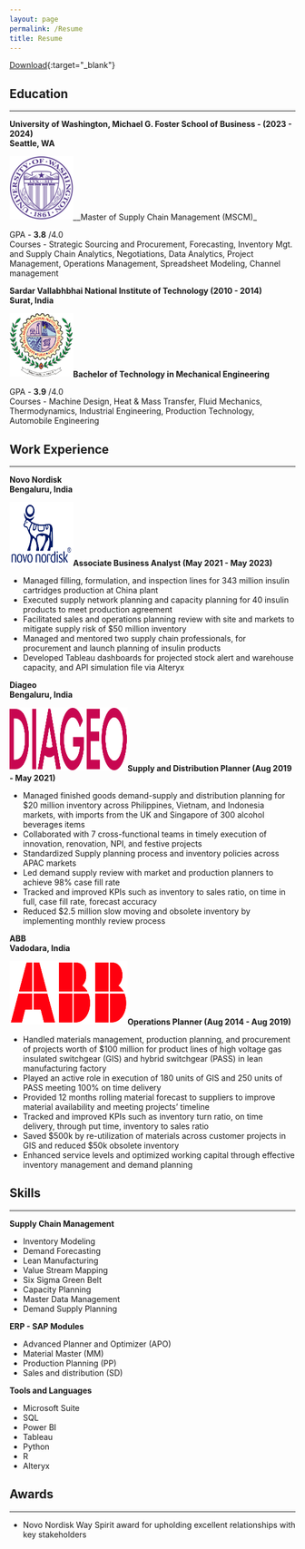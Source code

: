 ```yaml
---
layout: page
permalink: /Resume
title: Resume
---
```


[Download](https://drive.google.com/file/d/17BbkkRoUjyWN23rZqIaV4Jrv9tJNDsw1/view?usp=drive_link){:target="_blank"}

## Education 
***

__University of Washington, Michael G. Foster School of Business - (2023 - 2024)__<br>
__Seattle, WA__ <br>
<p class="full-width"><img src="/public/University_of_Washington_seal.png" style="width:7rem;height:7rem" align="left"/></p><br><br><br><br><br>

 __Master of Supply Chain Management (MSCM)_<br>
 
 GPA - __3.8__ /4.0 <br>
 Courses - Strategic Sourcing and Procurement, Forecasting, Inventory Mgt. and Supply Chain Analytics, Negotiations, Data
 Analytics, Project Management, Operations Management, Spreadsheet Modeling, Channel management<br>

__Sardar Vallabhbhai National Institute of Technology (2010 - 2014)__<br>
__Surat, India__ <br>
<p class="full-width"><img src="/public/NIT_Surat_Logo.png" style="width:7rem;height:7rem" align="left"/></p><br><br><br><br><br>

 __Bachelor of Technology in Mechanical Engineering__ <br>

 GPA - __3.9__ /4.0 <br>
 Courses - Machine Design, Heat & Mass Transfer, Fluid Mechanics, Thermodynamics, Industrial Engineering, Production Technology, Automobile Engineering<br>

## Work Experience 
***

__Novo Nordisk__<br>
__Bengaluru, India__<br>
<p class="full-width"><img src="/public/Novo_Nordisk_-_Logo.svg.png" style="width:7rem;height:7rem" align="left"/></p><br><br><br><br><br>

 __Associate Business Analyst (May 2021 - May 2023)__ <br>

- Managed filling, formulation, and inspection lines for 343 million insulin cartridges production at China plant
- Executed supply network planning and capacity planning for 40 insulin products to meet production agreement
- Facilitated sales and operations planning review with site and markets to mitigate supply risk of $50 million inventory
- Managed and mentored two supply chain professionals, for procurement and launch planning of insulin products
- Developed Tableau dashboards for projected stock alert and warehouse capacity, and API simulation file via Alteryx


__Diageo__<br>
__Bengaluru, India__<br>
<p class="full-width"><img src="/public/Diageo.svg.png" style="width:13rem;height:7rem" align="left"/></p><br><br><br><br><br>

 __Supply and Distribution Planner (Aug 2019 - May 2021)__ <br>

- Managed finished goods demand-supply and distribution planning for $20 million inventory across Philippines, Vietnam, and Indonesia markets, with imports from the UK and Singapore of 300 alcohol beverages items
- Collaborated with 7 cross-functional teams in timely execution of innovation, renovation, NPI, and festive projects
- Standardized Supply planning process and inventory policies across APAC markets
- Led demand supply review with market and production planners to achieve 98% case fill rate
- Tracked and improved KPIs such as inventory to sales ratio, on time in full, case fill rate, forecast accuracy
- Reduced $2.5 million slow moving and obsolete inventory by implementing monthly review process

__ABB__<br>
__Vadodara, India__<br>
<p class="full-width"><img src="/public/2560px-ABB_logo.svg.png" style="width:13rem;height:7rem" align="left"/></p><br><br><br><br><br>

 __Operations Planner (Aug 2014 - Aug 2019)__ <br>

- Handled materials management, production planning, and procurement of projects worth of $100 million for product lines of high voltage gas insulated switchgear (GIS) and hybrid switchgear (PASS) in lean manufacturing factory
- Played an active role in execution of 180 units of GIS and 250 units of PASS meeting 100% on time delivery
- Provided 12 months rolling material forecast to suppliers to improve material availability and meeting projects’ timeline
- Tracked and improved KPIs such as inventory turn ratio, on time delivery, through put time, inventory to sales ratio
- Saved $500k by re-utilization of materials across customer projects in GIS and reduced $50k obsolete inventory
- Enhanced service levels and optimized working capital through effective inventory management and demand planning

## Skills 
***

__Supply Chain Management__ 
- Inventory Modeling
- Demand Forecasting
- Lean Manufacturing
- Value Stream Mapping
- Six Sigma Green Belt
- Capacity Planning
- Master Data Management
- Demand Supply Planning

__ERP - SAP Modules__
- Advanced Planner and Optimizer (APO)
- Material Master (MM)
- Production Planning (PP)
- Sales and distribution (SD)

__Tools and Languages__
- Microsoft Suite
- SQL
- Power BI
- Tableau
- Python
- R
- Alteryx

## Awards	
***

- Novo Nordisk Way Spirit award for upholding excellent relationships with key stakeholders

